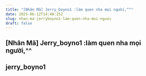 ```yaml
---
title: "[Nhân Mã] Jerry_boyno1 :làm quen nha mọi người,^^"
date: 2025-06-12T14:48:25Z
slug: nhan-ma-jerryboyno1-lam-quen-nha-moi-nguoi
draft: false
---
```


## [Nhân Mã] Jerry_boyno1 :làm quen nha mọi người,^^

## jerry_boyno1

